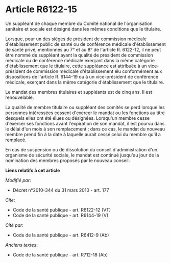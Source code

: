 # Article R6122-15

Un suppléant de chaque membre du Comité national de l'organisation sanitaire et sociale est désigné dans les mêmes conditions
que le titulaire. 

Lorsque, pour un des sièges de président de commission médicale d'établissement public de santé ou de conférence médicale
d'établissement de santé privé, mentionnés au 7° et au 8° de l'article R. 6122-12, il ne peut être nommé de suppléant ayant
la qualité de président de commission médicale ou de conférence médicale exerçant dans la même catégorie d'établissement que
le titulaire, cette suppléance est attribuée à un vice-président de commission médicale d'établissement élu conformément aux
dispositions de l'article R. 6144-19 ou à un vice-président de conférence médicale, exerçant dans la même catégorie
d'établissement que le titulaire. 

Le mandat des membres titulaires et suppléants est de cinq ans. Il est renouvelable. 

La qualité de membre titulaire ou suppléant des comités se perd lorsque les personnes intéressées cessent d'exercer le mandat
ou les fonctions au titre desquels elles ont été élues ou désignées. Lorsqu'un membre cesse d'exercer ses fonctions avant
l'expiration de son mandat, il est pourvu dans le délai d'un mois à son remplacement ; dans ce cas, le mandat du nouveau
membre prend fin à la date à laquelle aurait cessé celui du membre qu'il a remplacé. 

En cas de suspension ou de dissolution du conseil d'administration d'un organisme de sécurité sociale, le mandat est continué
jusqu'au jour de la nomination des membres proposés par le nouveau conseil.

**Liens relatifs à cet article**

_Modifié par_:

  - Décret n°2010-344 du 31 mars 2010 - art. 177

_Cite_:

  - Code de la santé publique - art. R6122-12 (VT)
  - Code de la santé publique - art. R6144-19 (V)

_Cité par_:

  - Code de la santé publique - art. R6412-9 (Ab)

_Anciens textes_:

  - Code de la santé publique - art. R712-18 (Ab)
